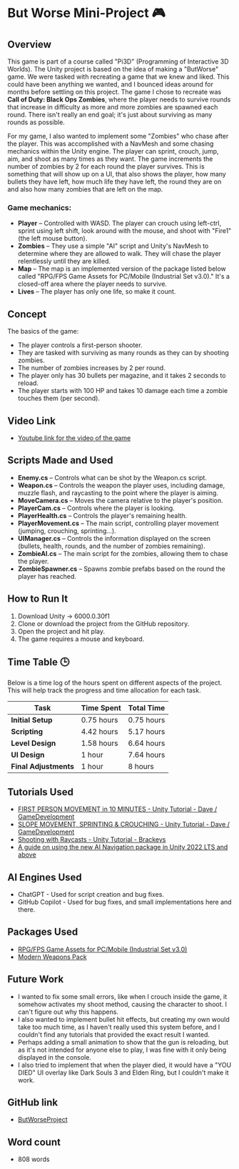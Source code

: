 # But Worse Mini-Project 🎮

## Overview
This game is part of a course called "Pi3D" (Programming of Interactive 3D Worlds). The Unity project is based on the idea of making a "ButWorse" game. We were tasked with recreating a game that we knew and liked. This could have been anything we wanted, and I bounced ideas around for months before settling on this project. The game I chose to recreate was **Call of Duty: Black Ops Zombies**, where the player needs to survive rounds that increase in difficulty as more and more zombies are spawned each round. There isn't really an end goal; it's just about surviving as many rounds as possible.

For my game, I also wanted to implement some "Zombies" who chase after the player. This was accomplished with a NavMesh and some chasing mechanics within the Unity engine. The player can sprint, crouch, jump, aim, and shoot as many times as they want. The game increments the number of zombies by 2 for each round the player survives. This is something that will show up on a UI, that also shows the player, how many bullets they have left, how much life they have left, the round they are on and also how many zombies that are left on the map.

### Game mechanics:
- **Player** – Controlled with WASD. The player can crouch using left-ctrl, sprint using left shift, look around with the mouse, and shoot with "Fire1" (the left mouse button).
- **Zombies** – They use a simple "AI" script and Unity's NavMesh to determine where they are allowed to walk. They will chase the player relentlessly until they are killed.
- **Map** – The map is an implemented version of the package listed below called "RPG/FPS Game Assets for PC/Mobile (Industrial Set v3.0)." It's a closed-off area where the player needs to survive.
- **Lives** – The player has only one life, so make it count.

## Concept
The basics of the game:
- The player controls a first-person shooter.
- They are tasked with surviving as many rounds as they can by shooting zombies.
- The number of zombies increases by 2 per round.
- The player only has 30 bullets per magazine, and it takes 2 seconds to reload.
- The player starts with 100 HP and takes 10 damage each time a zombie touches them (per second).

## Video Link
- [Youtube link for the video of the game](https://youtu.be/h6RT9G8d1Yc)

## Scripts Made and Used
- **Enemy.cs** – Controls what can be shot by the Weapon.cs script.
- **Weapon.cs** – Controls the weapon the player uses, including damage, muzzle flash, and raycasting to the point where the player is aiming.
- **MoveCamera.cs** – Moves the camera relative to the player's position.
- **PlayerCam.cs** – Controls where the player is looking.
- **PlayerHealth.cs** – Controls the player's remaining health.
- **PlayerMovement.cs** – The main script, controlling player movement (jumping, crouching, sprinting...).
- **UIManager.cs** – Controls the information displayed on the screen (bullets, health, rounds, and the number of zombies remaining).
- **ZombieAI.cs** – The main script for the zombies, allowing them to chase the player.
- **ZombieSpawner.cs** – Spawns zombie prefabs based on the round the player has reached.

## How to Run It
1. Download Unity -> 6000.0.30f1
2. Clone or download the project from the GitHub repository.
3. Open the project and hit play.
4. The game requires a mouse and keyboard.

## Time Table 🕒
Below is a time log of the hours spent on different aspects of the project. This will help track the progress and time allocation for each task.

| **Task**                | **Time Spent**  | **Total Time**  |
|-------------------------|-----------------|-----------------|
| **Initial Setup**       | 0.75 hours      | 0.75 hours      |
| **Scripting**           | 4.42 hours      | 5.17 hours      |
| **Level Design**        | 1.58 hours      | 6.64 hours      |
| **UI Design**           | 1 hour          | 7.64 hours      |
| **Final Adjustments**   | 1 hour          | 8 hours         |

## Tutorials Used
- [FIRST PERSON MOVEMENT in 10 MINUTES - Unity Tutorial - Dave / GameDevelopment](https://www.youtube.com/watch?v=f473C43s8nE)
- [SLOPE MOVEMENT, SPRINTING & CROUCHING - Unity Tutorial - Dave / GameDevelopment](https://www.youtube.com/watch?v=xCxSjgYTw9c)
- [Shooting with Raycasts - Unity Tutorial - Brackeys](https://www.youtube.com/watch?v=THnivyG0Mvo)
- [A guide on using the new AI Navigation package in Unity 2022 LTS and above](https://discussions.unity.com/t/a-guide-on-using-the-new-ai-navigation-package-in-unity-2022-lts-and-above/371872)

## AI Engines Used
- ChatGPT - Used for script creation and bug fixes.
- GitHub Copilot - Used for bug fixes, and small implementations here and there.

## Packages Used
- [RPG/FPS Game Assets for PC/Mobile (Industrial Set v3.0)](https://assetstore.unity.com/packages/3d/environments/industrial/rpg-fps-game-assets-for-pc-mobile-industrial-set-v3-0-101429)
- [Modern Weapons Pack](https://assetstore.unity.com/packages/3d/props/guns/modern-weapons-pack-14233)

## Future Work
- I wanted to fix some small errors, like when I crouch inside the game, it somehow activates my shoot method, causing the character to shoot. I can't figure out why this happens.
- I also wanted to implement bullet hit effects, but creating my own would take too much time, as I haven't really used this system before, and I couldn't find any tutorials that provided the exact result I wanted.
- Perhaps adding a small animation to show that the gun is reloading, but as it's not intended for anyone else to play, I was fine with it only being displayed in the console.
- I also tried to implement that when the player died, it would have a "YOU DIED" UI overlay like Dark Souls 3 and Elden Ring, but I couldn't make it work.

## GitHub link
- [ButWorseProject](https://github.com/Nesstark/ButWorseProject)

## Word count
- 808 words